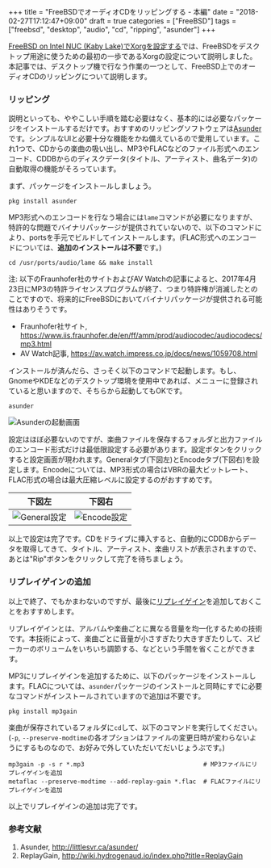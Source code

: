 +++
title = "FreeBSDでオーディオCDをリッピングする - 本編"
date = "2018-02-27T17:12:47+09:00"
draft = true
categories = ["FreeBSD"]
tags = ["freebsd", "desktop", "audio", "cd", "ripping", "asunder"]
+++

[FreeBSD on Intel NUC (Kaby Lake)でXorgを設定する](/post/freebsd-xorg-nuc/)では、FreeBSDをデスクトップ用途に使うための最初の一歩であるXorgの設定について説明しました。本記事では、デスクトップ機で行なう作業の一つとして、FreeBSD上でのオーディオCDのリッピングについて説明します。

### リッピング
説明といっても、ややこしい手順を踏む必要はなく、基本的には必要なパッケージをインストールするだけです。おすすめのリッピングソフトウェアは[Asunder](http://littlesvr.ca/asunder/)です。シンプルなUIと必要十分な機能をかね備えているので愛用しています。これ1つで、CDからの楽曲の吸い出し、MP3やFLACなどのファイル形式へのエンコード、CDDBからのディスクデータ(タイトル、アーティスト、曲名データ)の自動取得の機能がそろっています。

まず、パッケージをインストールしましょう。

```shell-script
pkg install asunder
```

MP3形式へのエンコードを行なう場合には`lame`コマンドが必要になりますが、特許的な問題でバイナリパッケージが提供されていないので、以下のコマンドにより、portsを手元でビルドしてインストールします。(FLAC形式へのエンコードについては、**追加のインストールは不要**です。)

```shell-script
cd /usr/ports/audio/lame && make install
```

注: 以下のFraunhofer社のサイトおよびAV Watchの記事によると、2017年4月23日にMP3の特許ライセンスプログラムが終了、つまり特許権が消滅したとのことですので、将来的にFreeBSDにおいてバイナリパッケージが提供される可能性はありそうです。

- Fraunhofer社サイト, https://www.iis.fraunhofer.de/en/ff/amm/prod/audiocodec/audiocodecs/mp3.html
- AV Watch記事, https://av.watch.impress.co.jp/docs/news/1059708.html

インストールが済んだら、さっそく以下のコマンドで起動します。もし、GnomeやKDEなどのデスクトップ環境を使用中であれば、メニューに登録されていると思いますので、そちらから起動してもOKです。

```shell-script
asunder
```

![Asunderの起動画面](/img/asunder-home-no-disc.png)

設定はほぼ必要ないのですが、楽曲ファイルを保存するフォルダと出力ファイルのエンコード形式だけは最低限設定する必要があります。設定ボタンをクリックすると設定画面が現われます。Generalタブ(下図左)とEncodeタブ(下図右)を設定します。Encodeについては、MP3形式の場合はVBRの最大ビットレート、FLAC形式の場合は最大圧縮レベルに設定するのがおすすめです。

|下図左|下図右|
|:---:|:---:|
|![General設定](/img/asunder-general.png)|![Encode設定](/img/asunder-encode.png)|

以上で設定は完了です。CDをドライブに挿入すると、自動的にCDDBからデータを取得してきて、タイトル、アーティスト、楽曲リストが表示されますので、あとは"Rip"ボタンをクリックして完了を待ちましょう。

### リプレイゲインの追加
以上で終了、でもかまわないのですが、最後に[リプレイゲイン](http://wiki.hydrogenaud.io/index.php?title=ReplayGain)を追加しておくことをおすすめします。

リプレイゲインとは、アルバムや楽曲ごとに異なる音量を均一化するための技術です。本技術によって、楽曲ごとに音量が小さすぎたり大きすぎたりして、スピーカーのボリュームをいちいち調節する、などという手間を省くことができます。

MP3にリプレイゲインを追加するために、以下のパッケージをインストールします。FLACについては、`asunder`パッケージのインストールと同時にすでに必要なコマンドがインストールされていますので追加は不要です。

```shell-script
pkg install mp3gain
```

楽曲が保存されているフォルダに`cd`して、以下のコマンドを実行してください。(`-p`, `--preserve-modtime`の各オプションはファイルの変更日時が変わらないようにするものなので、お好みで外していただいてだいじょうぶです。)

```shell-script
mp3gain -p -s r *.mp3                                 # MP3ファイルにリプレイゲインを追加
metaflac --preserve-modtime --add-replay-gain *.flac  # FLACファイルにリプレイゲインを追加
```

以上でリプレイゲインの追加は完了です。

### 参考文献
1. Asunder, http://littlesvr.ca/asunder/
1. ReplayGain, http://wiki.hydrogenaud.io/index.php?title=ReplayGain
